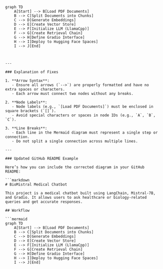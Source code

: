 ```mermaid
graph TD
    A[Start] --> B[Load PDF Documents]
    B --> C[Split Documents into Chunks]
    C --> D[Generate Embeddings]
    D --> E[Create Vector Store]
    E --> F[Initialize LLM (LlamaCpp)]
    F --> G[Create Retrieval Chain]
    G --> H[Define Gradio Interface]
    H --> I[Deploy to Hugging Face Spaces]
    I --> J[End]



---

### Explanation of Fixes

1. **Arrow Syntax**:
   - Ensure all arrows (`-->`) are properly formatted and have no extra spaces or characters.
   - Each arrow must connect two nodes without any breaks.

2. **Node Labels**:
   - Node labels (e.g., `[Load PDF Documents]`) must be enclosed in square brackets (`[]`).
   - Avoid special characters or spaces in node IDs (e.g., `A`, `B`, `C`).

3. **Line Breaks**:
   - Each line in the Mermaid diagram must represent a single step or connection.
   - Do not split a single connection across multiple lines.

---

### Updated GitHub README Example

Here’s how you can include the corrected diagram in your GitHub README:

```markdown
# BioMistral Medical Chatbot

This project is a medical chatbot built using LangChain, Mistral-7B, and Gradio. It allows users to ask healthcare or biology-related queries and get accurate responses.

## Workflow

```mermaid
graph TD
    A[Start] --> B[Load PDF Documents]
    B --> C[Split Documents into Chunks]
    C --> D[Generate Embeddings]
    D --> E[Create Vector Store]
    E --> F[Initialize LLM (LlamaCpp)]
    F --> G[Create Retrieval Chain]
    G --> H[Define Gradio Interface]
    H --> I[Deploy to Hugging Face Spaces]
    I --> J[End]

